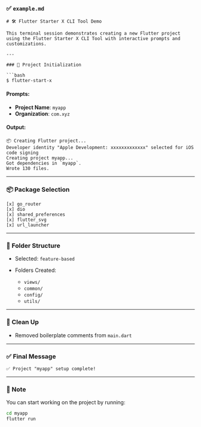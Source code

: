 ### ✅ `example.md`

````
# 🛠️ Flutter Starter X CLI Tool Demo

This terminal session demonstrates creating a new Flutter project using the Flutter Starter X CLI Tool with interactive prompts and customizations.

---

### 🚀 Project Initialization

```bash
$ flutter-start-x
````

#### Prompts:

* **Project Name**: `myapp`
* **Organization**: `com.xyz`

#### Output:

```
📦 Creating Flutter project...
Developer identity "Apple Development: xxxxxxxxxxxxx" selected for iOS code signing
Creating project myapp...
Got dependencies in `myapp`.
Wrote 130 files.
```

---

### 📦 Package Selection

```text
[x] go_router
[x] dio
[x] shared_preferences
[x] flutter_svg
[x] url_launcher
```

---

### 🧱 Folder Structure

* Selected: `feature-based`
* Folders Created:

  * `views/`
  * `common/`
  * `config/`
  * `utils/`

---

### 🧹 Clean Up

* Removed boilerplate comments from `main.dart`

---

### ✅ Final Message

```
✅ Project "myapp" setup complete!
```

---

### 📎 Note

You can start working on the project by running:

```bash
cd myapp
flutter run
```
